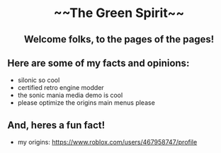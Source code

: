 <h1 align="center">~~The Green Spirit~~</h1>
<h2 align="center">Welcome folks, to the pages of the pages!</h2>

<!-- ## Here are some nice widgets:
[![TGS's stats](https://github-readme-stats.vercel.app/api/top-langs/?username=thegreenspirit&hide_border=true&theme=chartreuse-dark&custom_title=the%20languages)](http://sonic.sega.jp/SonicTheHedgehog4/)<br>
[![TGS's stats](https://github-readme-stats.vercel.app/api?username=thegreenspirit&hide_border=true&theme=chartreuse-dark&show_icons=true&icon_color=348b1f&include_all_commits=true&custom_title=look%20at%20those%20details!!!)](https://tcrf.net/Prerelease:Sonic_Mania) -->

## Here are some of my facts and opinions:
* silonic so cool
* certified retro engine modder
* the sonic mania media demo is cool
* please optimize the origins main menus please<br>

## And, heres a fun fact!
* my origins: https://www.roblox.com/users/467958747/profile
